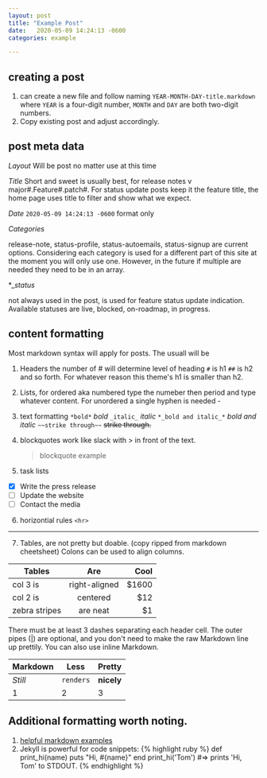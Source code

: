 ```yaml
---
layout: post
title: "Example Post"
date:   2020-05-09 14:24:13 -0600
categories: example

---
```


## creating a post

1. can create a new file and follow naming `YEAR-MONTH-DAY-title.markdown` where `YEAR` is a four-digit number, `MONTH` and `DAY` are both two-digit numbers.
2. Copy existing post and adjust accordingly.

## post meta data

_Layout_
Will be post no matter use at this time

_Title_
Short and sweet is usually best, for release notes v major#.Feature#.patch#. For status update posts keep it the feature title, the home page uses title to filter and show what we expect.

*Date*
 `2020-05-09 14:24:13 -0600` format only

*Categories*

release-note, status-profile, status-autoemails, status-signup are current options. Considering each category is used for a different part of this site at the moment you will only use one. However, in the future if multiple are needed they need to be in an array.

*_*status*

not always used in the post, is used for feature status update indication. Available statuses are live, blocked, on-roadmap, in progress.


## content formatting

Most markdown syntax will apply for posts. The usuall will be

1. Headers the number of # will determine level of heading `#` is h1 `##` is h2 and so forth. For whatever reason this theme's h1 is smaller than h2.

2. Lists, for ordered aka numbered type the numeber then period and type whatever content. For unordered a single hyphen is needed -

3. text formatting `*bold*` *bold* `_italic_` _italic_ `*_bold and italic_*` *_bold and italic_* `~~strike through~~` ~~strike through.~~

4. blockquotes work like slack with > in front of the text.
   > blockquote example

5. task lists
- [x] Write the press release
- [ ] Update the website
- [ ] Contact the media

6. horizontial rules `<hr>`
<hr>

7. Tables, are not pretty but doable. (copy ripped from markdown cheetsheet)
Colons can be used to align columns.

| Tables        | Are           | Cool  |
| ------------- |:-------------:| -----:|
| col 3 is      | right-aligned | $1600 |
| col 2 is      | centered      |   $12 |
| zebra stripes | are neat      |    $1 |

There must be at least 3 dashes separating each header cell.
The outer pipes (|) are optional, and you don't need to make the
raw Markdown line up prettily. You can also use inline Markdown.

Markdown | Less | Pretty
--- | --- | ---
*Still* | `renders` | **nicely**
1 | 2 | 3

## Additional formatting worth noting.

1. [helpful markdown examples](https://www.markdownguide.org/extended-syntax/#definition-lists)
2. Jekyll is powerful for code snippets:
   {% highlight ruby %}
   def print_hi(name)
   puts "Hi, #{name}"
   end
   print_hi('Tom')
   #=> prints 'Hi, Tom' to STDOUT.
   {% endhighlight %}
